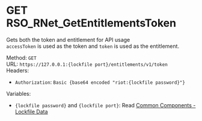 <!--

This file is automatically generated!
Do not edit it directly!
See https://github.com/techchrism/valorant-api-docs/blob/trunk/contributing.md for more information.

-->

# GET RSO_RNet_GetEntitlementsToken

Gets both the token and entitlement for API usage  
`accessToken` is used as the token and `token` is used as the entitlement.  


Method: `GET`  
URL: `https://127.0.0.1:{lockfile port}/entitlements/v1/token`  
Headers:
 - `Authorization`: `Basic {base64 encoded "riot:{lockfile password}"}`

Variables:
 - `{lockfile password}` and `{lockfile port}`: Read [Common Components - Lockfile Data](../common-components.md#lockfile-data)

